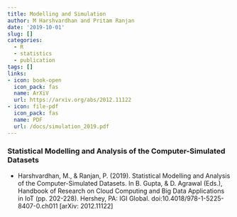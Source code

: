 ```yaml
---
title: Modelling and Simulation
author: M Harshvardhan and Pritam Ranjan
date: '2019-10-01'
slug: []
categories:
  - R
  - statistics
  - publication
tags: []
links:
- icon: book-open
  icon_pack: fas
  name: ArXiV
  url: https://arxiv.org/abs/2012.11122
- icon: file-pdf
  icon_pack: fas
  name: PDF
  url: /docs/simulation_2019.pdf
---
```


### Statistical Modelling and Analysis of the Computer-Simulated Datasets

* Harshvardhan, M., & Ranjan, P. (2019). Statistical Modelling and Analysis of the Computer-Simulated Datasets. In B. Gupta, & D. Agrawal (Eds.), Handbook of Research on Cloud Computing and Big Data Applications in IoT (pp. 202-228). Hershey, PA: IGI Global. doi:10.4018/978-1-5225-8407-0.ch011 [arXiv: 2012.11122]
